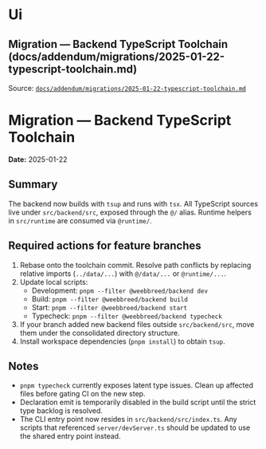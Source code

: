 # Ui

## Migration — Backend TypeScript Toolchain (docs/addendum/migrations/2025-01-22-typescript-toolchain.md)

Source: [`docs/addendum/migrations/2025-01-22-typescript-toolchain.md`](../docs/addendum/migrations/2025-01-22-typescript-toolchain.md)

# Migration — Backend TypeScript Toolchain

**Date:** 2025-01-22

## Summary

The backend now builds with `tsup` and runs with `tsx`. All TypeScript sources
live under `src/backend/src`, exposed through the `@/` alias. Runtime helpers in
`src/runtime` are consumed via `@runtime/`.

## Required actions for feature branches

1. Rebase onto the toolchain commit. Resolve path conflicts by replacing
   relative imports (`../data/...`) with `@/data/...` or `@runtime/...`.
2. Update local scripts:
   - Development: `pnpm --filter @weebbreed/backend dev`
   - Build: `pnpm --filter @weebbreed/backend build`
   - Start: `pnpm --filter @weebbreed/backend start`
   - Typecheck: `pnpm --filter @weebbreed/backend typecheck`
3. If your branch added new backend files outside `src/backend/src`, move them
   under the consolidated directory structure.
4. Install workspace dependencies (`pnpm install`) to obtain `tsup`.

## Notes

- `pnpm typecheck` currently exposes latent type issues. Clean up affected files
  before gating CI on the new step.
- Declaration emit is temporarily disabled in the build script until the strict
  type backlog is resolved.
- The CLI entry point now resides in `src/backend/src/index.ts`. Any scripts that
  referenced `server/devServer.ts` should be updated to use the shared entry
  point instead.
